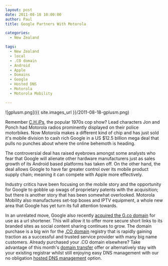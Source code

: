 ```yaml
---
layout: post
date: 2011-08-18 10:00:00
author: Paul
title: Google Partners With Motorola

categories:
  - New Zealand

tags:
  - New Zealand
  - local
  - .CO domain
  - Android
  - Apple
  - Domains
  - Google
  - Hosted DNS
  - Motorola
  - Motorola Mobility

---
```


![gplusm.png]({{ site.images_url }}/2011-08-18-gplusm.png)

Remember [C.H.iPs](http://en.wikipedia.org/wiki/CHiPs), the popular 1970s cop show? Lead characters Jon and Ponch had Motorola radios prominently displayed on their police motorbikes. Now Motorola makes a different kind of chip and has just sold it's mobile division to cash rich Google in a US $12.5 billion mega deal that pulls no punches about where the online behemoth is heading.

The controversial deal has raised eyebrows amongst some analysts who fear that Google will alienate other hardware manufacturers just as sales growth of its Android based platforms has taken off. On the other hand, the deal allows Google to have far greater control over its mobile product supply chain; meaning it can compete with Apple more effectively.

Industry critics have been focusing on the mobile story and the opportunity for Google to gobble up swags of proprietary patents with the acquisition; but there is another story that has been somewhat overlooked. Motorola Mobility also manufactures set-top boxes and IPTV equipment, a whole new area that Google has yet turn its full attention towards. 

In an unrelated move, Google also recently [acquired the G.co domain](http://googleblog.blogspot.com/2011/07/gco-official-url-shortcut-for-google.html) for use as a url shortener. This will allow it to offer more secure short links to its branded sites as social content sharing continues to grow. The domain purchase is a big win for the [.CO domain](https://iwantmyname.co.nz/domains/co-colombian-domain-name-registration-for-colombia) registry that is rapidly gaining traction as a successful and trusted service provider with many big name customers. Already purchased your .CO domain elsewhere? Take advantage of this month's [domain transfer](https://iwantmyname.co.nz/domains/domain-transfer) offer or alternatively stay with your existing registrar whilst still enjoying easy DNS management with our no obligation [hosted DNS management](http://blog.iwantmyname.com/2011/08/simplify-your-domain-dns-management.html) option.
